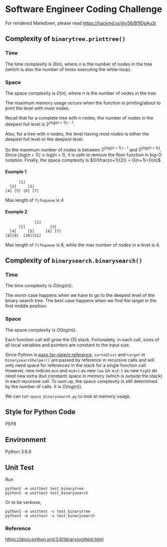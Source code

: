 # Software Engineer Coding Challenge

For rendered Markdown, please read
https://hackmd.io/@y56/B1fDgAu3r

## Complexity of `binarytree.printtree()`

### Time

The time complexity is $\Theta(n)$, where $n$ is the number of nodes in the tree (which is also the number of times executing the while-loop).

### Space

The space complexity is $O(n)$, where $n$ is the number of nodes in the tree.

The maximum memory usage occurs when the function is printing/about to print the level with most nodes.

Recall that for a complete tree with $n$ nodes, the number of nodes in the deepest full level is $2^{\lfloor log(n+1) \rfloor - 1}$.

Also, for a tree with $n$ nodes, the level having most nodes is either the deepest full level or the deepest level. 

So the maximum number of nodes is between $2^{\lfloor log(n+1) \rfloor - 1}$ and $2^{\lfloor log(n+1) \rfloor}$. Since ${\lfloor log(n+1) \rfloor \leq log(n+1) }$, it is safe to remove the floor function in big-O notation. Finally, the space complexity is $O(\frac{n+1}{2}) = O(n+1)=O(n)$ 

#### Example 1
```
      [1]
  [2]     [3]
[4] [5] [6] [7]
```
Max length of `fifoqueue` is 4
#### Example 2
```
             [1]
      [2]           [3]
  [4]     [5]     [6] [7]
[8][9]  [10][11]
```
Max length of `fifoqueue` is 6, while the max number of nodes in a level is 4. 

## Complexity of `binarysearch.binarysearch()`

### Time

The time complexity is $O(log(n))$.

The worst-case happens when we have to go to the deepest level of the binary search tree. 
The best case happens when we find the target in the first middle position.

### Space

The space complexity is $O(log(n))$. 



Each function call will grow the OS stack. Fortunately, in each call, sizes of all local variables and pointers are constant to the input size.

Since Python is [pass-by-object-reference](https://robertheaton.com/2014/02/09/pythons-pass-by-object-reference-as-explained-by-philip-k-dick/), `sortedlist` and `target` in `binarysearchhelper()` are passed by reference in recursive calls and will only need space for references in the stack for a single function call. However, new indices `mid` and `mid+1` as new `low` (or `mid-1` as new `high`) do need new extra (but constant) space in memory (which is outside the stack) in each recursive call. To sum up, the space complexity is still determined by the number of calls. It is $O(log(n))$.

We can run `space_binarysearch.py` to look at memory usage.




## Style for Python Code

PEP8

## Environment 

Python 3.6.8

## Unit Test

Run

`python3 -m unittest test_binarytree`  
`python3 -m unittest test_binarysearch`

Or to be verbose,

`python3 -m unittest -v test_binarytree`  
`python3 -m unittest -v test_binarysearch`

### Reference
https://docs.python.org/3.6/library/unittest.html
